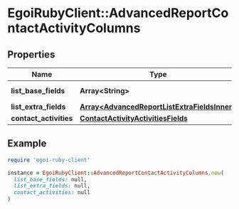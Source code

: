 # EgoiRubyClient::AdvancedReportContactActivityColumns

## Properties

| Name | Type | Description | Notes |
| ---- | ---- | ----------- | ----- |
| **list_base_fields** | **Array&lt;String&gt;** | Array of base fields |  |
| **list_extra_fields** | [**Array&lt;AdvancedReportListExtraFieldsInner&gt;**](AdvancedReportListExtraFieldsInner.md) |  |  |
| **contact_activities** | [**ContactActivityActivitiesFields**](ContactActivityActivitiesFields.md) |  |  |

## Example

```ruby
require 'egoi-ruby-client'

instance = EgoiRubyClient::AdvancedReportContactActivityColumns.new(
  list_base_fields: null,
  list_extra_fields: null,
  contact_activities: null
)
```

